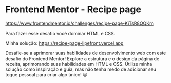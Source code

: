 # Frontend Mentor - Recipe page

https://www.frontendmentor.io/challenges/recipe-page-KiTsR8QQKm

Para fazer esse desafio você dominar HTML e CSS.

Minha solução: https://recipe-page-lipefront.vercel.app
 
Desafie-se a aprimorar suas habilidades de desenvolvimento web com este desafio do Frontend Mentor! Explore a estrutura e o design da página de receita, aprimorando suas habilidades em HTML e CSS. Utilize minha solução como inspiração e guia, mas não tenha medo de adicionar seu toque pessoal para criar algo único!  😉
